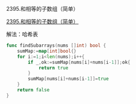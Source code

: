 2395.和相等的子数组（简单）

[2395.和相等的子数组（简单）](https://leetcode.cn/problems/find-subarrays-with-equal-sum/)



解法：哈希表

```go
func findSubarrays(nums []int) bool {
	sumMap:=map[int]bool{}
	for i:=1;i<len(nums);i++{
		if _,ok:=sumMap[nums[i]+nums[i-1]];ok{
			return true
		}
		sumMap[nums[i]+nums[i-1]]=true
	}
	return false
}
```
